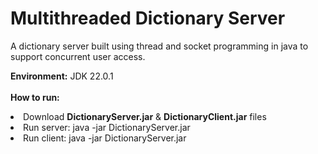 # Multithreaded Dictionary Server
A dictionary server built using thread and socket programming in java to support concurrent user access.

<b> Environment:</b> JDK 22.0.1
<br>
<br>
<b>How to run:</b>
<br>
<li>Download <b>DictionaryServer.jar</b> & <b>DictionaryClient.jar</b> files</li>
<li>Run server: java -jar DictionaryServer.jar <port_number> <worker-pool-size> <file-name></li>
<li>Run client: java -jar DictionaryServer.jar <ip_address> <port_number></li>

